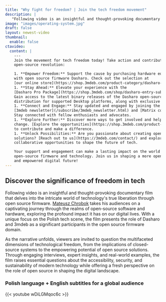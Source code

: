 ```yaml
---
title: "Why fight for freedom? | Join the tech freedom movement"
description: |
   "Following video is an insightful and thought-provoking documentary film that delves into the world of technology's true liberation through open source firmware."
image: "images/operating-system.jpg"
draft: false
layout: newest-video
thumbnail:
  enable: false
ctavideo:
  content: |
    ---
    Join the movement for tech freedom today! Take action and contribute to the
    open-source revolution:

    1. **Empower Freedom:** Support the cause by purchasing hardware equipped
    with open source firmware Dasharo. Check out the selection at
    [our online store](https://shop.3mdeb.com/product-category/dasharo-supported-hardware/).
    1. **Stay Ahead:** Elevate your experience with the
    [Dasharo Pro Package](https://shop.3mdeb.com/shop/dasharo-entry-subscription/1year/).
    Gain access to the latest binary releases of the Dasharo open-source firmware
    distribution for supported Desktop platforms, along with exclusive support.
    1. **Connect and Engage:** Stay updated and engaged by joining the
    [3mdeb newsletter](/subscribe/3mdeb_newsletter.html) and [Matrix community](https://matrix.to/#/+3mdeb:matrix.org).
    Stay connected with fellow enthusiasts and advocates.
    1. **Explore Further:** Discover more ways to get involved and help us drive
    change. [Explore the opportunities](https://shop.3mdeb.com/product-category/dasharo-supported-hardware/)
    to contribute and make a difference.
    1. **Unlock Possibilities:** Are you passionate about creating open
    solutions? [Reach out to us](https://3mdeb.com/contact/) and explore
    collaborative opportunities to shape the future of tech.

    Your support and engagement can make a lasting impact on the world of
    open-source firmware and technology. Join us in shaping a more open
    and empowered digital future!
---
```


## Discover the significance of freedom in tech

Following video is an insightful and thought-provoking documentary film that
delves into the intricate world of technology's true liberation through
open source firmware. [Mateusz Chrobok](https://www.youtube.com/@MateuszChrobok)
takes his audiences on a captivating journey through the realms of open-source
software and hardware, exploring the profound impact it has on our digital lives.
With a unique focus on the Polish tech scene, the film presents the role of
Dasharo and 3mdeb as a significant participants  in the open source firmware
domain.

As the narrative unfolds, viewers are invited to question the multifaceted
dimensions of technological freedom, from the implications of closed-source
systems to the empowering potential of open source solutions.
Through engaging interviews, expert insights, and real-world examples,
the film raises essential questions about the accessibility, security,
and sustainability of modern technology while offering a fresh perspective
on the role of open source in shaping the digital landscape.

### Polish language + English subtitles for a global audience

{{< youtube wDiLGMqoc6c >}}
